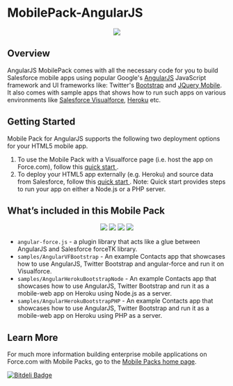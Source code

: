 # MobilePack-AngularJS

<p align='center'>
  <img src="http://res.cloudinary.com/hy4kyit2a/image/upload/v1365281769/ypqq9g8at1y1yqoo8h6g.png"/>
</p>


## Overview
AngularJS MobilePack comes with all the necessary code for you to build Salesforce mobile apps using popular Google's <a href="angularjs.org" target="_blank">AngularJS</a> JavaScript framework and UI frameworks like: Twitter's <a href="http://twitter.github.io/bootstrap/" target="_blank"> Bootstrap</a> and <a href="http://jquerymobile.com/" target="_blank">JQuery Mobile</a>. It also comes with sample apps that shows how to run such apps on various environments like <a href="http://wiki.developerforce.com/page/User_Interface" target="_blank">Salesforce Visualforce</a>, <a href="https://www.heroku.com/" target="_blank">Heroku</a> etc.

 
## Getting Started
Mobile Pack for AngularJS supports the following two deployment options for your HTML5 mobile app. 

1. To use the Mobile Pack with a Visualforce page (i.e. host the app on Force.com), follow this <a href="http://events.developerforce.com/mobile/getting-started/html5#angularjs" target="_blank">quick start </a>.
2. To deploy your HTML5 app externally (e.g. Heroku) and source data from Salesforce, follow this <a href="http://events.developerforce.com/mobile/getting-started/html5#angularjs-heroku" target="_blank"> quick start </a>. Note: Quick start provides steps to run your app on either a Node.js or a PHP server.

 
## What’s included in this Mobile Pack


<p align='center'>
  <img src="http://res.cloudinary.com/hy4kyit2a/image/upload/w_300,c_limit/v1365305806/i6go8y3vzautscbv7frz.png"/>  
  <img src="http://res.cloudinary.com/hy4kyit2a/image/upload/w_300,c_limit/v1365305743/vbtheqtiecckcyytcxii.png"/>  
  <img src="http://res.cloudinary.com/hy4kyit2a/image/upload/w_300,c_limit/v1365305677/jjfrntoi3k2m6wditcfx.png"/>  
  <img src="http://res.cloudinary.com/hy4kyit2a/image/upload/w_300,c_limit/v1365305703/juwtk1wywhb2n6dlifwd.png"/>
</p>


* `angular-force.js` - a plugin library that acts like a glue between AngularJS and Salesforce forceTK library.
* `samples/AngularVFBootstrap` - An example Contacts app that showcases how to use AngularJS, Twitter Bootstrap and angular-force and run it on Visualforce.
* `samples/AngularHerokuBootstrapNode` -  An example Contacts app that showcases how to use AngularJS, Twitter Bootstrap and run it as a mobile-web app on Heroku using Node.js as a server.
* `samples/AngularHerokuBootstrapPHP` -  An example Contacts app that showcases how to use AngularJS, Twitter Bootstrap and run it as a mobile-web app on Heroku using PHP as a server.


## Learn More

For much more information building enterprise mobile applications on Force.com with Mobile Packs, go to the [Mobile Packs home page](https://events.developerforce.com/mobile/services/mobile-packs).

[![Bitdeli Badge](https://d2weczhvl823v0.cloudfront.net/developerforce/mobilepack-angularjs/trend.png)](https://bitdeli.com/free "Bitdeli Badge")


